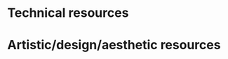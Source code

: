 <h1>  Technical resources </h1>
  
  
  
  
  
  
  
  
<h1> Artistic/design/aesthetic resources </h1>

